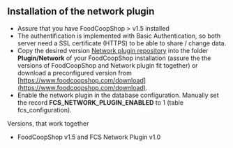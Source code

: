 ## Installation of the network plugin

* Assure that you have FoodCoopShop > v1.5 installed
* The authentification is implemented with Basic Authentication, so both server need a SSL certificate (HTTPS) to be able to share / change data.
* Copy the desired version [Network plugin repository](https://github.com/foodcoopshop/fcs-network-plugin) into the folder **Plugin/Network** of your FoodCoopShop installation (assure the the versions of FoodCoopShop and Network plugin fit together) or download a preconfigured version from [https://www.foodcoopshop.com/download](https://www.foodcoopshop.com/download).
* Enable the network plugin in the database configuration. Manually set the record  **FCS_NETWORK_PLUGIN_ENABLED** to 1 (table fcs_configuration).

Versions, that work together
* FoodCoopShop v1.5 and FCS Network Plugin v1.0